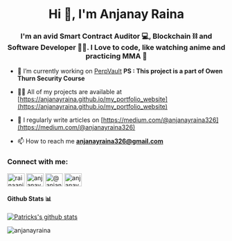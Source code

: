 <h1 align="center">Hi 👋, I'm Anjanay Raina</h1>
<h3 align="center">I'm an avid Smart Contract Auditor 💻, Blockchain ⛓️ and Software Developer 👨‍💻. I Love to code, like watching anime and practicing MMA 🥊</h3>

- 🔭 I’m currently working on [PerpVault](github.com/anjanayraina/PerpetualVault)
**PS : This project is a part of Owen Thurn Security Course**

- 👨‍💻 All of my projects are available at [https://anjanayraina.github.io/my_portfolio_website](https://anjanayraina.github.io/my_portfolio_website)

- 📝 I regularly write articles on [https://medium.com/@anjanayraina326](https://medium.com/@anjanayraina326)

- 📫 How to reach me **anjanayraina326@gmail.com**
<h3 align="left">Connect with me:</h3>
<p align="left">
<a href="https://twitter.com/rainaanjan69745" target="blank"><img align="center" src="https://raw.githubusercontent.com/rahuldkjain/github-profile-readme-generator/master/src/images/icons/Social/twitter.svg" alt="rainaanjan69745" height="30" width="40" /></a>
<a href="https://linkedin.com/in/anjanay-raina-289716192/" target="blank"><img align="center" src="https://raw.githubusercontent.com/rahuldkjain/github-profile-readme-generator/master/src/images/icons/Social/linked-in-alt.svg" alt="anjanay-raina-289716192/" height="30" width="40" /></a>
<a href="https://medium.com/@anjanayraina326" target="blank"><img align="center" src="https://raw.githubusercontent.com/rahuldkjain/github-profile-readme-generator/master/src/images/icons/Social/medium.svg" alt="@anjanayraina326" height="30" width="40" /></a>
<a href="https://www.leetcode.com/anjanayraina/" target="blank"><img align="center" src="https://raw.githubusercontent.com/rahuldkjain/github-profile-readme-generator/master/src/images/icons/Social/leet-code.svg" alt="anjanayraina/" height="30" width="40" /></a>
</p>
    


#### Github Stats 📊

[![Patricks's github stats](https://github-readme-stats.vercel.app/api?username=anjanayraina)](https://github.com/anuraghazra/github-readme-stats)



<p><img align="left" src="https://github-readme-stats.vercel.app/api/top-langs?username=anjanayraina&show_icons=true&locale=en&layout=compact" alt="anjanayraina" /></p>




